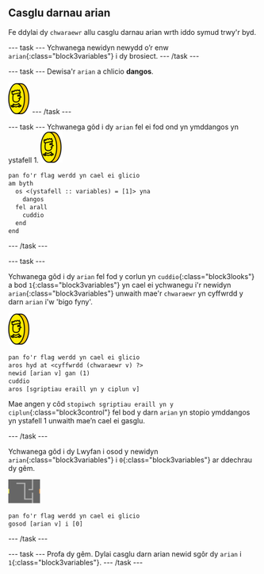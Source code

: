 ## Casglu darnau arian

Fe ddylai dy `chwaraewr` allu casglu darnau arian wrth iddo symud trwy'r byd.

--- task --- Ychwanega newidyn newydd o’r enw `arian`{:class="block3variables"} i dy brosiect. --- /task ---

--- task --- Dewisa'r `arian` a chlicio **dangos**.

![sgrinlun](images/coin.png) --- /task ---

--- task --- Ychwanega gôd i dy `arian` fel ei fod ond yn ymddangos yn ystafell 1. ![sgrinlun](images/coin.png)

```blocks3
pan fo'r flag werdd yn cael ei glicio
am byth 
  os <(ystafell :: variables) = [1]> yna 
    dangos
  fel arall 
    cuddio
  end
end
```

--- /task ---

--- task ---

Ychwanega gôd i dy `arian` fel fod y corlun yn `cuddio`{:class="block3looks"} a bod `1`{:class="block3variables"} yn cael ei ychwanegu i'r newidyn `arian`{:class="block3variables"} unwaith mae'r `chwaraewr` yn cyffwrdd y darn `arian` i'w 'bigo fyny'.

![darn arian](images/coin.png)

```blocks3
pan fo'r flag werdd yn cael ei glicio
aros hyd at <cyffwrdd (chwaraewr v) ?>
newid [arian v] gan (1)
cuddio
aros [sgriptiau eraill yn y ciplun v]
```

Mae angen y côd `stopiwch sgriptiau eraill yn y ciplun`{:class="block3control"} fel bod y darn `arian` yn stopio ymddangos yn ystafell 1 unwaith mae’n cael ei gasglu.

--- /task ---

Ychwanega gôd i dy Lwyfan i osod y newidyn `arian`{:class="block3variables"} i `0`{:class="block3variables"} ar ddechrau dy gêm.

![llwyfan](images/stage.png)

```blocks3
pan fo'r flag werdd yn cael ei glicio
gosod [arian v] i [0]
```

--- /task ---

--- task --- Profa dy gêm. Dylai casglu darn arian newid sgôr dy `arian` i `1`{:class="block3variables"}. --- /task ---